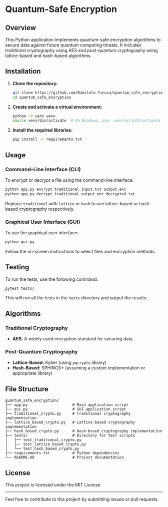 

# Quantum-Safe Encryption

## Overview
This Python application implements quantum-safe encryption algorithms to secure data against future quantum computing threats. It includes traditional cryptography using AES and post-quantum cryptography using lattice-based and hash-based algorithms.

## Installation

1. **Clone the repository:**

    ```bash
    git clone https://github.com/Damilola-Yinusa/quantum_safe_encryption.git
    cd quantum_safe_encryption
    ```

2. **Create and activate a virtual environment:**

    ```bash
    python -m venv venv
    source venv/bin/activate  # On Windows, use `venv\Scripts\activate`
    ```

3. **Install the required libraries:**

    ```bash
    pip install -r requirements.txt
    ```

## Usage

### Command-Line Interface (CLI)

To encrypt or decrypt a file using the command-line interface:

```bash
python app.py encrypt traditional input.txt output.enc
python app.py decrypt traditional output.enc decrypted.txt
```

Replace `traditional` with `lattice` or `hash` to use lattice-based or hash-based cryptography respectively.

### Graphical User Interface (GUI)

To use the graphical user interface:

```bash
python gui.py
```

Follow the on-screen instructions to select files and encryption methods.

## Testing

To run the tests, use the following command:

```bash
pytest tests/
```

This will run all the tests in the `tests` directory and output the results.

## Algorithms

### Traditional Cryptography
- **AES:** A widely used encryption standard for securing data.

### Post-Quantum Cryptography
- **Lattice-Based:** Kyber (using `pqcrypto` library)
- **Hash-Based:** SPHINCS+ (assuming a custom implementation or appropriate library)

## File Structure

```
quantum_safe_encryption/
├── app.py                    # Main application script
├── gui.py                    # GUI application script
├── traditional_crypto.py     # Traditional cryptography implementation
├── lattice_based_crypto.py   # Lattice-based cryptography implementation
├── hash_based_crypto.py      # Hash-based cryptography implementation
├── tests/                    # Directory for test scripts
│   ├── test_traditional_crypto.py
│   ├── test_lattice_based_crypto.py
│   └── test_hash_based_crypto.py
├── requirements.txt          # Python dependencies
└── README.md                 # Project documentation
```

## License

This project is licensed under the MIT License.

---

Feel free to contribute to this project by submitting issues or pull requests.

```


